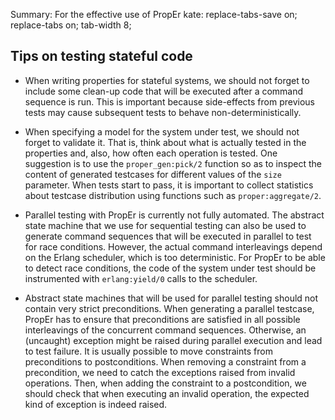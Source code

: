 Summary: For the effective use of PropEr
kate: replace-tabs-save on; replace-tabs on; tab-width 8;

Tips on testing stateful code
------------------------------

* When writing properties for stateful systems, we should not forget to include
  some clean-up code that will be executed after a command sequence is run.
  This is important because side-effects from previous tests may cause
  subsequent tests to behave non-deterministically.

* When specifying a model for the system under test, we should not forget to
  validate it. That is, think about what is actually tested in the properties
  and, also, how often each operation is tested. One suggestion is to use the
  `proper_gen:pick/2` function so as to inspect the content of generated
  testcases for different values of the `size` parameter. When tests start
  to pass, it is important to collect statistics about testcase distribution
  using functions such as `proper:aggregate/2`.

* Parallel testing with PropEr is currently not fully automated. The abstract
  state machine that we use for sequential testing can also be used to
  generate command sequences that will be executed in parallel to test for
  race conditions. However, the actual command interleavings depend on the
  Erlang scheduler, which is too deterministic. For PropEr to be able to detect
  race conditions, the code of the system under test should be instrumented
  with `erlang:yield/0` calls to the scheduler.

* Abstract state machines that will be used for parallel testing should not
  contain very strict preconditions. When generating a parallel testcase, PropEr
  has to ensure that preconditions are satisfied in all possible interleavings
  of the concurrent command sequences. Otherwise, an (uncaught) exception might
  be raised during parallel execution and lead to test failure. It is usually
  possible to move constraints from preconditions to postconditions. When
  removing a constraint from a precondition, we need to catch the exceptions
  raised from invalid operations. Then, when adding the constraint to a
  postcondition, we should check that when executing an invalid operation, the
  expected kind of exception is indeed raised.
